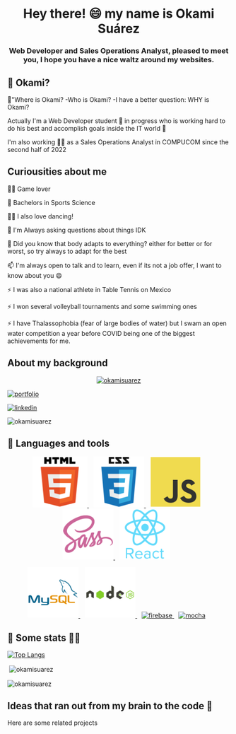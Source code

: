 <h1 align="center">Hey there! 😄 my name is Okami Suárez</h1>
<h3 align="center">Web Developer and Sales Operations Analyst, pleased to meet you, I hope you have a nice waltz around my websites.</h3>

<h2 align="left">🚀 Okami?</h2>

💬"Where is Okami?  -Who is Okami?  -I have a better question: WHY is Okami?

Actually I'm a Web Developer student 🧠 in progress who is working hard to do his best and accomplish goals inside the IT world 🌱

I'm also working 👩‍💻 as a Sales Operations Analyst in COMPUCOM since the second half of 2022

<h2 align="left">Curiousities about me</h2>

👩‍💻 Game lover

🧠 Bachelors in Sports Science

👯‍♀️ I also love dancing!

🤔 I'm Always asking questions about things IDK

💬 Did you know that body adapts to everything? either for better or for worst, so try always to adapt for the best

📫 I'm always open to talk and to learn, even if its not a job offer, I want to know about you 😄

⚡️ I was also a national athlete in Table Tennis on Mexico

⚡️ I won several volleyball tournaments and some swimming ones

⚡️ I have Thalassophobia (fear of large bodies of water) but I swam an open water competition a year before COVID being one of the biggest achievements for me.

<h2 align="left">About my background</h2>

<p align="center"> <a href="https://github.com/ryo-ma/github-profile-trophy"><img src="https://github-profile-trophy.vercel.app/?username=okamisuarez" alt="okamisuarez" /></a> </p>

[![portfolio](https://img.shields.io/badge/my_portfolio-000?style=for-the-badge&logo=ko-fi&logoColor=white)](https://okamisuarez.github.io/Portfolio/)

[![linkedin](https://img.shields.io/badge/linkedin-0A66C2?style=for-the-badge&logo=linkedin&logoColor=white)](https://www.linkedin.com/in/okami97backdev/)

<p align="left"> <img src="https://komarev.com/ghpvc/?username=okamisuarez&label=Profile%20views&color=0e75b6&style=flat" alt="okamisuarez" /> </p>

## 💬 Languages and tools
<p align="center"> 
    <a href="https://www.w3.org/html/" target="_blank" rel="noreferrer" style="padding-right:10px;"> <img src="https://raw.githubusercontent.com/devicons/devicon/master/icons/html5/html5-original-wordmark.svg" alt="html5" width="125" height="115"/> </a> 
    <a href="https://www.w3schools.com/css/" target="_blank" rel="noreferrer" style="padding-right:10px;"> <img src="https://raw.githubusercontent.com/devicons/devicon/master/icons/css3/css3-original-wordmark.svg" alt="css3" width="115" height="115"/> </a> 
    <a href="https://developer.mozilla.org/en-US/docs/Web/JavaScript" target="_blank" rel="noreferrer" style="padding-right:10px;"> <img src="https://raw.githubusercontent.com/devicons/devicon/master/icons/javascript/javascript-original.svg" alt="javascript" width="115" height="115"/> </a> 
    <a href="https://sass-lang.com" target="_blank" rel="noreferrer" style="padding-right:10px;"> <img src="https://raw.githubusercontent.com/devicons/devicon/master/icons/sass/sass-original.svg" alt="sass" width="115" height="115"/> </a> 
            <a href="https://reactjs.org/" target="_blank" rel="noreferrer" style="padding-right:10px;"> <img src="https://raw.githubusercontent.com/devicons/devicon/master/icons/react/react-original-wordmark.svg" alt="react" width="115" height="115"/> </a> 
</p>

<p align="center"> 
        <a href="https://www.mysql.com/" target="_blank" rel="noreferrer" style="padding-right:10px;"> <img src="https://raw.githubusercontent.com/devicons/devicon/master/icons/mysql/mysql-original-wordmark.svg" alt="mysql" width="115" height="115"/> </a> 
        <a href="https://nodejs.org" target="_blank" rel="noreferrer" style="padding-right:10px;"> <img src="https://raw.githubusercontent.com/devicons/devicon/master/icons/nodejs/nodejs-original-wordmark.svg" alt="nodejs" width="115" height="115"/> </a> 
        <a href="https://firebase.google.com/" target="_blank" rel="noreferrer" style="padding-right:10px;"> <img src="https://www.vectorlogo.zone/logos/firebase/firebase-icon.svg" alt="firebase" width="115" height="115"/> </a> 
        <a href="https://mochajs.org" target="_blank" rel="noreferrer" style="padding-right:10px;"> <img src="https://www.vectorlogo.zone/logos/mochajs/mochajs-icon.svg" alt="mocha" width="115" height="115"/> </a> 
</p>

## 💬 Some stats 👩‍💻

[![Top Langs](https://github-readme-stats.vercel.app/api/top-langs/?username=okamisuarez&theme=dark&langs_count=8)](https://github.com/anuraghazra/github-readme-stats)

<p>&nbsp;<img align="center" src="https://github-readme-stats.vercel.app/api?username=okamisuarez&show_icons=true&locale=en&theme=dark" alt="okamisuarez" /></p>

<p><img align="center" src="https://github-readme-streak-stats.herokuapp.com/?user=okamisuarez&theme=dark" alt="okamisuarez" /></p>

## Ideas that ran out from my brain to the code 🧠

Here are some related projects
    
 <p align="left">

<!--     [![Readme Card](https://github-readme-stats.vercel.app/api/pin/?username=anuraghazra&repo=github-readme-stats)](https://github.com/anuraghazra/github-readme-stats) -->
    
  </p>
